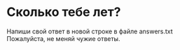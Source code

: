 # Сколько тебе лет?

Напиши свой ответ в новой строке в файле answers.txt  
Пожалуйста, не меняй чужие ответы.